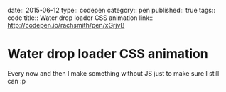 date:: 2015-06-12
type:: codepen
category:: pen
published:: true
tags:: code
title:: Water drop loader CSS animation
link:: http://codepen.io/rachsmith/pen/xGrjvB

# Water drop loader CSS animation

Every now and then I make something without JS just to make sure I still can :p